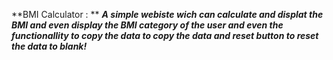 **BMI Calculator : **
***A simple webiste wich can calculate and displat the BMI and even display the BMI category of the user
and even the functionallity to copy the data to copy the data and reset button to reset the data to blank!***
